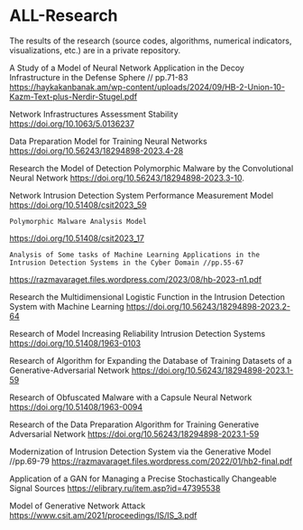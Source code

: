 # ALL-Research
The results of the research (source codes, algorithms, numerical indicators, visualizations, etc.) are in a private repository.

 A Study of a Model of Neural Network Application in the Decoy Infrastructure in the Defense Sphere // pp.71-83
       https://haykakanbanak.am/wp-content/uploads/2024/09/HB-2-Union-10-Kazm-Text-plus-Nerdir-Stugel.pdf
  
 Network Infrastructures Assessment Stability
   https://doi.org/10.1063/5.0136237
 
 Data Preparation Model for Training Neural Networks
https://doi.org/10.56243/18294898-2023.4-28
 
 Research the Model of Detection Polymorphic Malware by the Convolutional Neural Network
https://doi.org/10.56243/18294898-2023.3-10.
 
  Network Intrusion Detection System Performance Measurement Model
https://doi.org/10.51408/csit2023_59
 
    Polymorphic Malware Analysis Model
 https://doi.org/10.51408/csit2023_17 

    Analysis of Some tasks of Machine Learning Applications in the Intrusion Detection Systems in the Cyber Domain //pp.55-67
   https://razmavaraget.files.wordpress.com/2023/08/hb-2023-n1.pdf 

   Research the Multidimensional Logistic Function in the Intrusion Detection System with Machine Learning
       https://doi.org/10.56243/18294898-2023.2-64 

   Research of Model Increasing Reliability Intrusion Detection Systems
      https://doi.org/10.51408/1963-0103
 
  Research of Algorithm for Expanding the Database of Training Datasets of a Generative-Adversarial Network
      https://doi.org/10.56243/18294898-2023.1-59

  Research of Obfuscated Malware with a Capsule Neural Network
      https://doi.org/10.51408/1963-0094

  Research of the Data Preparation Algorithm for Training Generative Adversarial Network
      https://doi.org/10.56243/18294898-2023.1-59  

  Modernization of Intrusion Detection System via the Generative Model //pp.69-79
     https://razmavaraget.files.wordpress.com/2022/01/hb2-final.pdf  

  Application of a GAN for Managing a Precise Stochastically Changeable Signal Sources
    https://elibrary.ru/item.asp?id=47395538  

 Model of Generative Network Attack
     https://www.csit.am/2021/proceedings/IS/IS_3.pdf     
 
